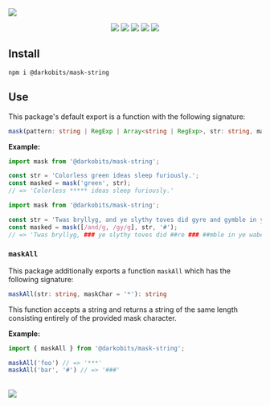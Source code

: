 <a href="#top" id="top">
  <img src="https://user-images.githubusercontent.com/441546/102348696-1a3f6900-3f57-11eb-9184-bf0d192c606e.png" style="max-width: 100%;">
</a>
<p align="center">
  <a href="https://www.npmjs.com/package/@darkobits/mask-string"><img src="https://img.shields.io/npm/v/@darkobits/mask-string.svg?style=flat-square"></a>
  <a href="https://github.com/darkobits/mask-string/actions?query=workflow%3ACI"><img src="https://img.shields.io/github/workflow/status/darkobits/mask-string/CI/master?style=flat-square"></a>
  <a href="https://app.codecov.io/gh/darkobits/mask-string/branch/master"><img src="https://img.shields.io/codecov/c/github/darkobits/mask-string/master?style=flat-square"></a>
  <a href="https://depfu.com/github/darkobits/mask-string"><img src="https://img.shields.io/depfu/darkobits/mask-string?style=flat-square"></a>
  <a href="https://conventionalcommits.org"><img src="https://img.shields.io/static/v1?label=commits&message=conventional&style=flat-square&color=398AFB"></a>
</p>

## Install

```
npm i @darkobits/mask-string
```

## Use

This package's default export is a function with the following signature:

```ts
mask(pattern: string | RegExp | Array<string | RegExp>, str: string, maskChar = '*'): string
```

**Example:**

```ts
import mask from '@darkobits/mask-string';

const str = 'Colorless green ideas sleep furiously.';
const masked = mask('green', str);
// => 'Colorless ***** ideas sleep furiously.'
```

```ts
import mask from '@darkobits/mask-string';

const str = 'Twas bryllyg, and ye slythy toves did gyre and gymble in ye wabe.';
const masked = mask([/and/g, /gy/g], str, '#');
// => 'Twas bryllyg, ### ye slythy toves did ##re ### ##mble in ye wabe.'
```

### `maskAll`

This package additionally exports a function `maskAll` which has the following signature:

```ts
maskAll(str: string, maskChar = '*'): string
```

This function accepts a string and returns a string of the same length consisting entirely of the provided mask character.

**Example:**

```ts
import { maskAll } from '@darkobits/mask-string';

maskAll('foo') // => '***'
maskAll('bar', '#') // => '###'
```

<br />
<a href="#top">
  <img src="https://user-images.githubusercontent.com/441546/102322726-5e6d4200-3f34-11eb-89f2-c31624ab7488.png" style="max-width: 100%;">
</a>
